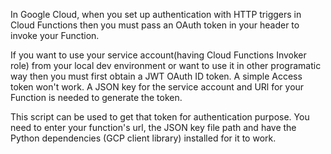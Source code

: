 In Google Cloud, when you set up authentication with HTTP triggers in Cloud Functions then you must pass an OAuth token in your header to invoke your Function.

If you want to use your service account(having Cloud Functions Invoker role) from your local dev environment or want to use it in other programatic way then you must first obtain a JWT OAuth ID token. A simple Access token won't work. A JSON key for the service account and URl for your Function is needed to generate the token.

This script can be used to get that token for authentication purpose. You need to enter your function's url, the JSON key file path and have the Python dependencies (GCP client library) installed for it to work.
